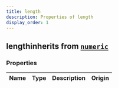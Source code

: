 ```yaml
---
title: length
description: Properties of length
display_order: 1
---
```


## lengthinherits from [`numeric`](./numeric.html)

### Properties

| Name | Type | Description | Origin |
|------|------|-------------|--------|

